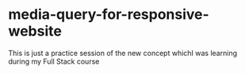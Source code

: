 # media-query-for-responsive-website
This is just a practice session of the new concept whichI was learning during my Full Stack course
